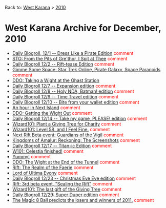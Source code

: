 Back to: [West Karana](/posts/westkarana.md) > [2010](/posts/2010/westkarana.md)
# West Karana Archive for December, 2010

* [Daily Blogroll, 12/1 -- Dress Like a Pirate Edition](5894.md) <span style="color:red;">comment</span>
* [STO: From the Pits of Gre'thor, I Spit at Thee](5897.md) <span style="color:red;">comment</span>
* [Daily Blogroll 12/2 -- Rift-tease Edition](5903.md) <span style="color:red;">comment</span>
* [Gimme Some Space: Star Trek Online, Pirate Galaxy, Space Paranoids](5906.md) <span style="color:red;">comment</span>
* [DDO: Taking a Wight at the Ghast Station](5915.md) <span style="color:red;"></span>
* [Daily Blogroll 12/7 -- Expansion edition](5922.md) <span style="color:red;">comment</span>
* [Daily Blogroll 12/8 -- Holy NDA, Batman! edition](5925.md) <span style="color:red;">comment</span>
* [Daily Blogroll 12/9 -- Time Travel edition](5931.md) <span style="color:red;">comment</span>
* [Daily Blogroll 12/10 -- Bite from your wallet edition](5935.md) <span style="color:red;">comment</span>
* [An hour in Next Island](5938.md) <span style="color:red;">comment</span>
* [DDO: Getting the Wight Out](5942.md) <span style="color:red;">comment</span>
* [Daily Blogroll 12/14 -- Take my game, PLEASE! edition](5945.md) <span style="color:red;">comment</span>
* [Wizard101: Plant a Giving Tree for Charity](5948.md) <span style="color:red;">comment</span>
* [Wizard101: Level 58, and I Feel Fine.](5951.md) <span style="color:red;">comment</span>
* [Next Rift Beta event: Guardians of the Vigil](5957.md) <span style="color:red;">comment</span>
* [Kingdoms of Amalur: Reckoning: The Screenshots](5960.md) <span style="color:red;">comment</span>
* [Daily Blogroll 12/17 -- Titan-ic Edition](5965.md) <span style="color:red;">comment</span>
* [W101: Celestia finished!](5969.md) <span style="color:red;">comment</span>
* [Yummy!](5972.md) <span style="color:red;">comment</span>
* [DDO: The Wight at the End of the Tunnel](5975.md) <span style="color:red;">comment</span>
* [Rift: The Realm of the Faerie](5978.md) <span style="color:red;">comment</span>
* [Lord of Ultima Evony](5999.md) <span style="color:red;">comment</span>
* [Daily Blogroll 12/23 -- Christmas Eve Eve edition](5996.md) <span style="color:red;">comment</span>
* [Rift: 3rd beta event, "Sealing the Rift"](6004.md) <span style="color:red;">comment</span>
* [Wizard101: The last gift of the Giving Tree](6007.md) <span style="color:red;">comment</span>
* [Daily Blogroll 12/29: Super Duper edition](6011.md) <span style="color:red;">comment</span>
* [The Magic 8 Ball predicts the losers and winners of 2011.](6014.md) <span style="color:red;">comment</span>
